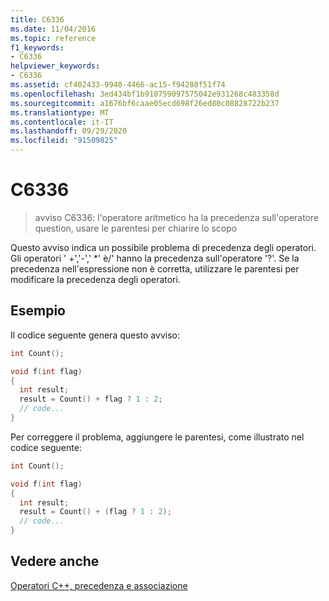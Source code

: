 ```yaml
---
title: C6336
ms.date: 11/04/2016
ms.topic: reference
f1_keywords:
- C6336
helpviewer_keywords:
- C6336
ms.assetid: cf402433-9940-4466-ac15-f94288f51f74
ms.openlocfilehash: 3ed434bf1b910759097575042e931268c483358d
ms.sourcegitcommit: a1676bf6caae05ecd698f26ed80c08828722b237
ms.translationtype: MT
ms.contentlocale: it-IT
ms.lasthandoff: 09/29/2020
ms.locfileid: "91509825"
---
```

# <a name="c6336"></a>C6336

> avviso C6336: l'operatore aritmetico ha la precedenza sull'operatore question, usare le parentesi per chiarire lo scopo

Questo avviso indica un possibile problema di precedenza degli operatori. Gli operatori ' +','-',' *' è/' hanno la precedenza sull'operatore '?'. Se la precedenza nell'espressione non è corretta, utilizzare le parentesi per modificare la precedenza degli operatori.

## <a name="example"></a>Esempio

Il codice seguente genera questo avviso:

```cpp
int Count();

void f(int flag)
{
  int result;
  result = Count() + flag ? 1 : 2;
  // code...
}
```

Per correggere il problema, aggiungere le parentesi, come illustrato nel codice seguente:

```cpp
int Count();

void f(int flag)
{
  int result;
  result = Count() + (flag ? 1 : 2);
  // code...
}
```

## <a name="see-also"></a>Vedere anche

[Operatori C++, precedenza e associazione](../cpp/cpp-built-in-operators-precedence-and-associativity.md)
